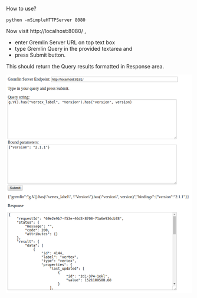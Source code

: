 How to use?

```
python -mSimpleHTTPServer 8080
```

Now visit http://localhost:8080/ , 

 * enter Gremlin Server URL on top text box
 * type Gremlin Query in the provided textarea and
 * press Submit button.

This should return the Query results formatted in Response area.


![How to use Bound params in queryes?](docs/bound-queries.png)

